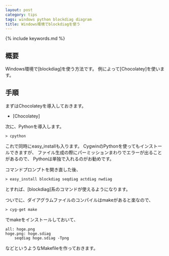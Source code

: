```yaml
---
layout: post
category: tips
tags: windows python blockdiag diagram
title: Windows環境でblockdiagを使う
---
```

{% include keywords.md %}

## 概要

Windows環境で[blockdiag]を使う方法です。
例によって[Chocolatey]を使います。

## 手順

まずはChocolateyを導入しておきます。

* [Chocolatey]

次に、Pythonを導入します。

    > cpython

これで同時にeasy_installも入ります。
CygwinのPythonを使ってもインストールできますが、
ファイル生成の際にパーミッションまわりでエラーが出ることがあるので、
Pythonは単独で入れるのがお勧めです。

コマンドプロンプトを開き直した後、

    > easy_install blockdiag seqdiag actdiag nwdiag

とすれば、[blockdiag]系のコマンドが使えるようになります。

ついでに、ダイアグラムファイルのコンパイルはmakeがあると楽なので、

    > cyg-get make

でmakeをインストールしておいて、

    all: hoge.png
    hoge.png: hoge.sdiag
        seqdiag hoge.sdiag -Tpng

などというようなMakefileを作っておきます。
